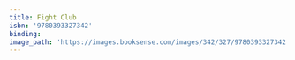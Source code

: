 ```yaml
---
title: Fight Club
isbn: '9780393327342'
binding:
image_path: 'https://images.booksense.com/images/342/327/9780393327342.jpg'
---
```



